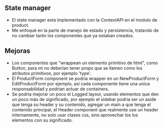 ## State manager
* El state manager esta implementado con la ContextAPI en el modulo de product.
* Me enfoqué en la parte de manejo de estado y persistencia, tratando de no cambiar tanto los componentes que ya estaban creados.

## Mejoras
* Los componentes que "wrappean un elemento primitivo de html", como Button, para mi no deberían tener props que se llamen como los atributos primitivos, por ejemplo 'type'.
* El ProductForm component se podría wrapper en un NewProductForm y EditProductForm por ejemplo, así cada componente tiene una unica responsabilidad y podrian actuar de containers.
* Se podria mejorar un poco el Logged layout, usando elementos que den un poco más de significado, por ejemplo el sidebar podria ser un aside que tenga su header y su contenido, agregar un main a que tenga el contenido principal, el Header component que realmente use un header internamente, no solo usar clases css, sino aprovechar los los elementos con su significado.
